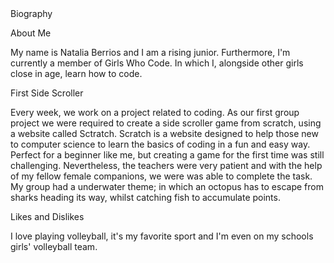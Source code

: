 <!DOCTYPE html>
<html>
<head>
Biography</p>
</head>
<body>

About Me
<p>My name is Natalia Berrios and I am a rising junior. Furthermore, I'm currently a member of Girls Who Code. In which I, alongside other girls close in age, learn how to code.</p>


<h>First Side Scroller</h>
<p> Every week, we work on a project related to coding. As our first group project we were required to create a side scroller game from scratch, using a website called Sctratch. Scratch is a website designed to help those new to computer science to learn the basics of coding in a fun and easy way. Perfect for a beginner like me, but creating a game for the first time was still challenging. Nevertheless, the teachers were very patient and with the help of my fellow female companions, we were was able to complete the task. My group had a underwater theme; in which an octopus has to escape from sharks heading its way, whilst catching fish to accumulate points.


<h>Likes and Dislikes</h>
<p> I love playing volleyball, it's my favorite sport and I'm even on my schools girls' volleyball team. 
</body>
</html>
